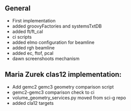 ## General

- First implementation
- added groovyFactories and systemsTxtDB
- added ft/ft_cal
- ci scripts 
- added elmo configuration for beamline
- added rgh beamline
- added ec, ftof, pcal
- dawn screenshoots mechanism

## Maria Zurek clas12 implementation:

- Add gemc2 gemc3 geometry comparison script
- gemc2-gemc3 comparison check to ci
- volume_geometry_services.py moved from sci-g repo
- added cla12 targets

